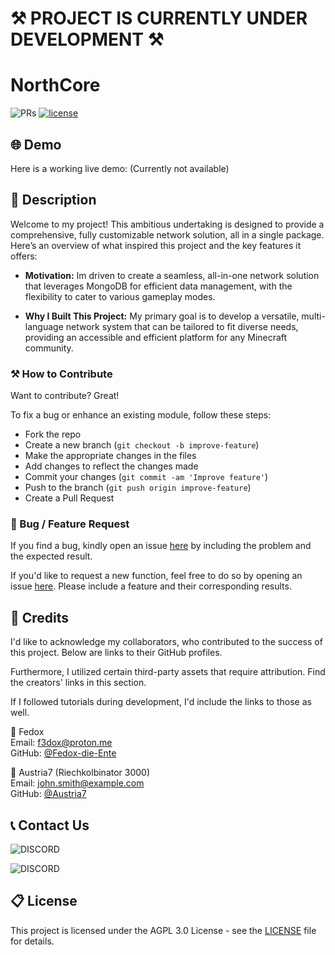# ⚒️ PROJECT IS CURRENTLY UNDER DEVELOPMENT ⚒️

# NorthCore

![PRs](https://img.shields.io/badge/PRs-welcome-ff69b4.svg?style=shields)
[![license](https://img.shields.io/badge/license-AGPL_3.0-blue.svg)](LICENSE)

## 🌐 Demo

Here is a working live demo: (Currently not available)

## 📝 Description

Welcome to my project! This ambitious undertaking is designed to provide a comprehensive, fully customizable network
solution, all in a single package. Here’s an overview of what inspired this project and the key features it offers:

- **Motivation:** Im driven to create a seamless, all-in-one network solution that leverages MongoDB for efficient
  data management, with the flexibility to cater to various gameplay modes.

- **Why I Built This Project:** My primary goal is to develop a versatile, multi-language network system that can be
  tailored to fit diverse needs, providing an accessible and efficient platform for any Minecraft community.

### ⚒️ How to Contribute

Want to contribute? Great!

To fix a bug or enhance an existing module, follow these steps:

- Fork the repo
- Create a new branch (`git checkout -b improve-feature`)
- Make the appropriate changes in the files
- Add changes to reflect the changes made
- Commit your changes (`git commit -am 'Improve feature'`)
- Push to the branch (`git push origin improve-feature`)
- Create a Pull Request

### 📩 Bug / Feature Request

If you find a bug, kindly open an issue [here](https://github.com/Fedox-die-Ente/northcore/issues/new) by including the
problem and the expected result.

If you'd like to request a new function, feel free to do so by opening an
issue [here](https://github.com/Fedox-die-Ente/northcore/issues/new). Please include a feature and their corresponding
results.

## 📜 Credits

I'd like to acknowledge my collaborators, who contributed to the success of this project. Below are links to their
GitHub profiles.

Furthermore, I utilized certain third-party assets that require attribution. Find the creators' links in this section.

If I followed tutorials during development, I'd include the links to those as well.

👦 Fedox <br>
Email: f3dox@proton.me <br>
GitHub: [@Fedox-die-Ente](https://github.com/Fedox-die-Ente)

👦 Austria7 (Riechkolbinator 3000) <br>
Email: john.smith@example.com <br>
GitHub: [@Austria7](https://github.com/Austria7)

## 📞 Contact Us

![DISCORD](https://img.shields.io/badge/DISCORD-fedox-white?labelColor=blue&style=for-the-badge)<br>

![DISCORD](https://img.shields.io/badge/DISCORD-austria7-white?labelColor=blue&style=for-the-badge)

## 📋 License

This project is licensed under the AGPL 3.0 License - see the [LICENSE](LICENSE) file for details.
